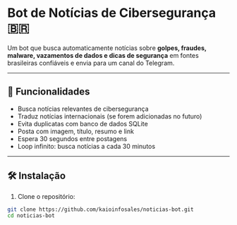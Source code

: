 # Bot de Notícias de Cibersegurança 🇧🇷

Um bot que busca automaticamente notícias sobre **golpes, fraudes, malware, vazamentos de dados e dicas de segurança** em fontes brasileiras confiáveis e envia para um canal do Telegram.

---

## 🚀 Funcionalidades

- Busca notícias relevantes de cibersegurança
- Traduz notícias internacionais (se forem adicionadas no futuro)
- Evita duplicatas com banco de dados SQLite
- Posta com imagem, título, resumo e link
- Espera 30 segundos entre postagens
- Loop infinito: busca notícias a cada 30 minutos

---

## 🛠️ Instalação

1. Clone o repositório:

```bash
git clone https://github.com/kaioinfosales/noticias-bot.git
cd noticias-bot
